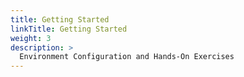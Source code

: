 ```yaml
---
title: Getting Started
linkTitle: Getting Started
weight: 3
description: >
  Environment Configuration and Hands-On Exercises
---
```

